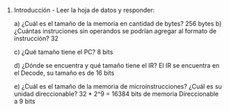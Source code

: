 1. Introducción - Leer la hoja de datos y responder:
	
	a) ¿Cuál es el tamaño de la memoria en cantidad de bytes?
		256 bytes
	b) ¿Cuántas instruciones sin operandos se podrían agregar al formato de instrucción?
		32

	c) ¿Qué tamaño tiene el PC?
		8 bits

	d) ¿Dónde se encuentra y qué tamaño tiene el IR?
		El IR se encuentra en el Decode, su tamaño es de 16 bits

	e) ¿Cuál es el tamaño de la memoria de microinstrucciones? ¿Cuál es su unidad direccionable?
		32 * 2^9 = 16384 bits de memoria
		Direccionable a 9 bits
